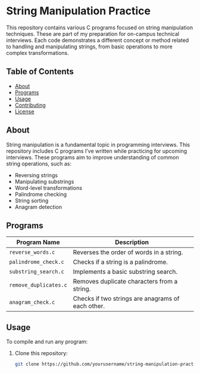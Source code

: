 # String Manipulation Practice

This repository contains various C programs focused on string manipulation techniques. These are part of my preparation for on-campus technical interviews. Each code demonstrates a different concept or method related to handling and manipulating strings, from basic operations to more complex transformations.

## Table of Contents
- [About](#about)
- [Programs](#programs)
- [Usage](#usage)
- [Contributing](#contributing)
- [License](#license)

## About
String manipulation is a fundamental topic in programming interviews. This repository includes C programs I’ve written while practicing for upcoming interviews. These programs aim to improve understanding of common string operations, such as:
- Reversing strings
- Manipulating substrings
- Word-level transformations
- Palindrome checking
- String sorting
- Anagram detection

## Programs

| Program Name | Description |
| ------------ | ----------- |
| `reverse_words.c` | Reverses the order of words in a string. |
| `palindrome_check.c` | Checks if a string is a palindrome. |
| `substring_search.c` | Implements a basic substring search. |
| `remove_duplicates.c` | Removes duplicate characters from a string. |
| `anagram_check.c` | Checks if two strings are anagrams of each other. |

## Usage
To compile and run any program:

1. Clone this repository:
   ```bash
   git clone https://github.com/yourusername/string-manipulation-practice.git

